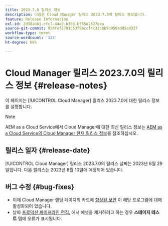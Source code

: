 ```yaml
---
title: 2023.7.0 릴리스 정보
description: 다음은 Cloud Manager 릴리스 2023.7.0의 릴리스 정보입니다.
feature: Release Information
exl-id: 2d38abb1-cfc7-44a9-b303-b555e2827eea
source-git-commit: 950fef5781c53f9bccf4c33c8b9d958edd5a0327
workflow-type: tm+mt
source-wordcount: '123'
ht-degree: 68%

---
```



# Cloud Manager 릴리스 2023.7.0의 릴리스 정보 {#release-notes}

이 페이지는 [!UICONTROL Cloud Manager] 릴리스 2023.7.0에 대한 릴리스 정보를 설명합니다.

>[!NOTE]
>
>AEM as a Cloud Service에서 Cloud Manager에 대한 최신 릴리스 정보는 [AEM as a Cloud Service의 Cloud Manager 현재 릴리스 정보](https://experienceleague.adobe.com/docs/experience-manager-cloud-service/content/implementing/using-cloud-manager/release-notes-cloud-manager/release-notes-cm-current.html)를 참조하십시오.

## 릴리스 일자 {#release-date}

[!UICONTROL Cloud Manager] 릴리스 2023.7.0의 릴리스 날짜는 2023년 6월 29일입니다. 다음 릴리스는 2023년 8월 10일에 예정되어 있습니다.

## 버그 수정 {#bug-fixes}

* 이제 Cloud Manager 랜딩 페이지의 카드에 [향상된 보안](/help/getting-started/program-setup.md) 이 해당 프로그램에 대해 활성화되어 있습니다.
* 날짜 [프로덕션 파이프라인 편집,](/help/using/managing-pipelines.md#editing-pipelines) 에서 에셋을 제거하려고 하는 경우 **스테이지 테스트** 탭에 오류가 표시됩니다.

